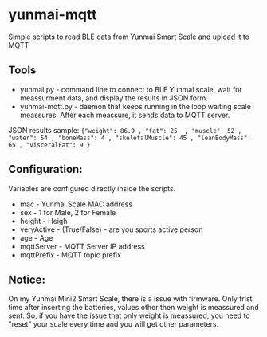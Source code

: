 # yunmai-mqtt
Simple scripts to read BLE data from Yunmai Smart Scale and upload it to MQTT

## Tools
- yunmai.py - command line to connect to BLE Yunmai scale, wait for meassurment data, and display the results in JSON form.
- yunmai-mqtt.py - daemon that keeps running in the loop waiting scale meassures. After each meassure, it sends data to MQTT server.

JSON results sample: 
`{"weight": 86.9 , "fat": 25  , "muscle": 52 , "water": 54 , "boneMass": 4 , "skeletalMuscle": 45 , "leanBodyMass": 65 , "visceralFat": 9 }`

## Configuration:
Variables are configured directly inside the scripts.
- mac - Yunmai Scale MAC address
- sex - 1 for Male, 2 for Female
- height - Heigh
- veryActive - (True/False) - are you sports active person
- age - Age
- mqttServer - MQTT Server IP address
- mqttPrefix - MQTT topic prefix

## Notice:
On my Yunmai Mini2 Smart Scale, there is a issue with firmware. Only frist time after inserting the batteries, values other then weight is meassured and sent. So, if you have the issue that only weight is meassured, you need to "reset" your scale every time and you will get other parameters.

